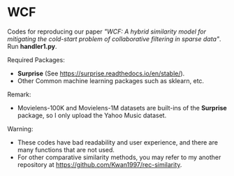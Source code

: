 # WCF
Codes for reproducing our paper *"WCF: A hybrid similarity model for mitigating the cold-start problem of collaborative filtering in sparse data"*. Run **handler1.py**.

Required Packages:
- **Surprise** (See https://surprise.readthedocs.io/en/stable/).
- Other Common machine learning packages such as sklearn, etc.

Remark:
- Movielens-100K and Movielens-1M datasets are built-ins of the **Surprise** package, so I only upload the Yahoo Music dataset.

Warning:
- These codes have bad readability and user experience, and there are many functions that are not used.
- For other comparative similarity methods, you may refer to my another repository at https://github.com/Kwan1997/rec-similarity.
